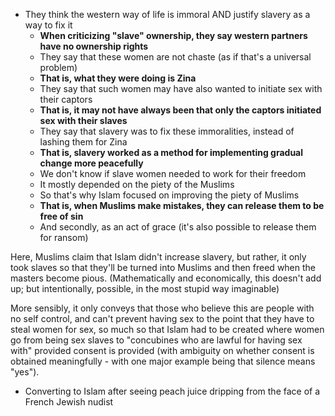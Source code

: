 - They think the western way of life is immoral AND justify slavery as a way to fix it
	- **When criticizing "slave" ownership, they say western partners have no ownership rights**
	- They say that these women are not chaste (as if that's a universal problem)
	- **That is, what they were doing is Zina**
	- They say that such women may have also wanted to initiate sex with their captors
	- **That is, it may not have always been that only the captors initiated sex with their slaves**
	- They say that slavery was to fix these immoralities, instead of lashing them for Zina
	- **That is, slavery worked as a method for implementing gradual change more peacefully**
	- We don't know if slave women needed to work for their freedom
	- It mostly depended on the piety of the Muslims
	- So that's why Islam focused on improving the piety of Muslims
	- **That is, when Muslims make mistakes, they can release them to be free of sin**
	- And secondly, as an act of grace (it's also possible to release them for ransom)

Here, Muslims claim that Islam didn't increase slavery, but rather, it only took slaves so that they'll be turned into Muslims and then freed when the masters become pious. (Mathematically and economically, this doesn't add up; but intentionally, possible, in the most stupid way imaginable)

More sensibly, it only conveys that those who believe this are people with no self control, and can't prevent having sex to the point that they have to steal women for sex, so much so that Islam had to be created where women go from being sex slaves to "concubines who are lawful for having sex with" provided consent is provided (with ambiguity on whether consent is obtained meaningfully - with one major example being that silence means "yes").

- Converting to Islam after seeing peach juice dripping from the face of a French Jewish nudist